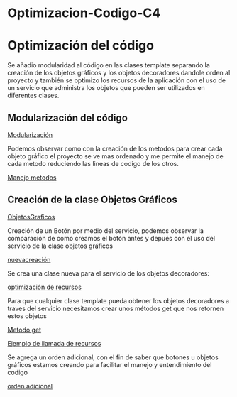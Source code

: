 # Optimizacion-Codigo-C4

# Optimización del código

Se añadio modularidad al código en las clases template separando la creación de los objetos gráficos y los objetos decoradores dandole orden al proyecto y también se optimizo los recursos de la aplicación con el uso de un servicio que administra los objetos que pueden ser utilizados en diferentes clases.

## Modularización del código

[Modularización](link)

Podemos observar como con la creación de los metodos para crear cada objeto gráfico el proyecto se ve mas ordenado y me permite el manejo de cada metodo reduciendo las lineas de codigo de los otros.

[Manejo metodos](link)

## Creación de la clase Objetos Gráficos

[ObjetosGraficos](link)

Creación de un Botón por medio del servicio, podemos observar la comparación de como creamos el botón antes y depués con el uso del servicio de la clase objetos gráficos

[nuevacreación](link)

Se crea una clase nueva para el servicio de los objetos decoradores:

[optimización de recursos](link)

Para que cualquier clase template pueda obtener los objetos decoradores a traves del servicio necesitamos crear unos métodos get que nos retornen estos objetos

[Metodo get](link)

[Ejemplo de llamada de recursos](link)

Se agrega un orden adicional, con el fin de saber que botones u objetos gráficos estamos creando para facilitar el manejo y entendimiento del codigo 

[orden adicional](link)
